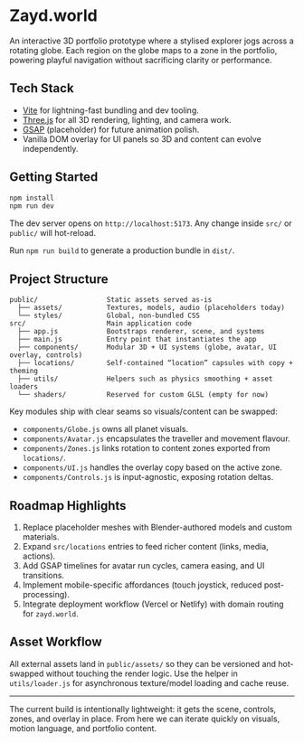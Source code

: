 # Zayd.world

An interactive 3D portfolio prototype where a stylised explorer jogs across a rotating globe. Each region on the globe maps to a zone in the portfolio, powering playful navigation without sacrificing clarity or performance.

## Tech Stack

- [Vite](https://vite.dev/) for lightning-fast bundling and dev tooling.
- [Three.js](https://threejs.org/) for all 3D rendering, lighting, and camera work.
- [GSAP](https://greensock.com/gsap/) (placeholder) for future animation polish.
- Vanilla DOM overlay for UI panels so 3D and content can evolve independently.

## Getting Started

```bash
npm install
npm run dev
```

The dev server opens on `http://localhost:5173`. Any change inside `src/` or `public/` will hot-reload.

Run `npm run build` to generate a production bundle in `dist/`.

## Project Structure

```
public/                 Static assets served as-is
  ├── assets/           Textures, models, audio (placeholders today)
  └── styles/           Global, non-bundled CSS
src/                    Main application code
  ├── app.js            Bootstraps renderer, scene, and systems
  ├── main.js           Entry point that instantiates the app
  ├── components/       Modular 3D + UI systems (globe, avatar, UI overlay, controls)
  ├── locations/        Self-contained “location” capsules with copy + theming
  ├── utils/            Helpers such as physics smoothing + asset loaders
  └── shaders/          Reserved for custom GLSL (empty for now)
```

Key modules ship with clear seams so visuals/content can be swapped:

- `components/Globe.js` owns all planet visuals.
- `components/Avatar.js` encapsulates the traveller and movement flavour.
- `components/Zones.js` links rotation to content zones exported from `locations/`.
- `components/UI.js` handles the overlay copy based on the active zone.
- `components/Controls.js` is input-agnostic, exposing rotation deltas.

## Roadmap Highlights

1. Replace placeholder meshes with Blender-authored models and custom materials.
2. Expand `src/locations` entries to feed richer content (links, media, actions).
3. Add GSAP timelines for avatar run cycles, camera easing, and UI transitions.
4. Implement mobile-specific affordances (touch joystick, reduced post-processing).
5. Integrate deployment workflow (Vercel or Netlify) with domain routing for `zayd.world`.

## Asset Workflow

All external assets land in `public/assets/` so they can be versioned and hot-swapped without touching the render logic. Use the helper in `utils/loader.js` for asynchronous texture/model loading and cache reuse.

---

The current build is intentionally lightweight: it gets the scene, controls, zones, and overlay in place. From here we can iterate quickly on visuals, motion language, and portfolio content.
